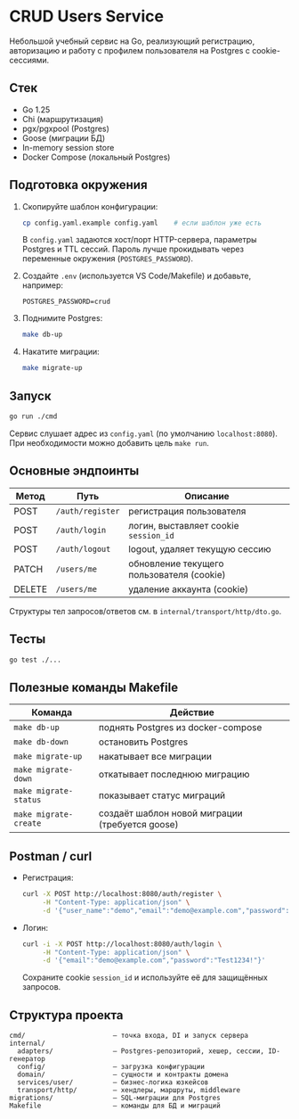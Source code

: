 # CRUD Users Service

Небольшой учебный сервис на Go, реализующий регистрацию, авторизацию и работу с профилем пользователя на Postgres с cookie-сессиями.

## Стек

- Go 1.25
- Chi (маршрутизация)
- pgx/pgxpool (Postgres)
- Goose (миграции БД)
- In-memory session store
- Docker Compose (локальный Postgres)

## Подготовка окружения

1. Скопируйте шаблон конфигурации:
   ```bash
   cp config.yaml.example config.yaml    # если шаблон уже есть
   ```
   В `config.yaml` задаются хост/порт HTTP-сервера, параметры Postgres и TTL сессий. Пароль лучше прокидывать через переменные окружения (`POSTGRES_PASSWORD`).

2. Создайте `.env` (используется VS Code/Makefile) и добавьте, например:
   ```
   POSTGRES_PASSWORD=crud
   ```

3. Поднимите Postgres:
   ```bash
   make db-up
   ```

4. Накатите миграции:
   ```bash
   make migrate-up
   ```

## Запуск

```bash
go run ./cmd
```

Сервис слушает адрес из `config.yaml` (по умолчанию `localhost:8080`). При необходимости можно добавить цель `make run`.

## Основные эндпоинты

| Метод | Путь             | Описание                                    |
|-------|------------------|---------------------------------------------|
| POST  | `/auth/register` | регистрация пользователя                    |
| POST  | `/auth/login`    | логин, выставляет cookie `session_id`       |
| POST  | `/auth/logout`   | logout, удаляет текущую сессию              |
| PATCH | `/users/me`      | обновление текущего пользователя (cookie)   |
| DELETE| `/users/me`      | удаление аккаунта (cookie)                  |

Структуры тел запросов/ответов см. в `internal/transport/http/dto.go`.

## Тесты

```bash
go test ./...
```

## Полезные команды Makefile

| Команда              | Действие                                      |
|----------------------|-----------------------------------------------|
| `make db-up`         | поднять Postgres из docker-compose            |
| `make db-down`       | остановить Postgres                           |
| `make migrate-up`    | накатывает все миграции                       |
| `make migrate-down`  | откатывает последнюю миграцию                 |
| `make migrate-status`| показывает статус миграций                    |
| `make migrate-create`| создаёт шаблон новой миграции (требуется goose) |

## Postman / curl

- Регистрация:
  ```bash
  curl -X POST http://localhost:8080/auth/register \
       -H "Content-Type: application/json" \
       -d '{"user_name":"demo","email":"demo@example.com","password":"Test1234!"}'
  ```

- Логин:
  ```bash
  curl -i -X POST http://localhost:8080/auth/login \
       -H "Content-Type: application/json" \
       -d '{"email":"demo@example.com","password":"Test1234!"}'
  ```

  Сохраните cookie `session_id` и используйте её для защищённых запросов.

## Структура проекта

```
cmd/                      – точка входа, DI и запуск сервера
internal/
  adapters/               – Postgres-репозиторий, хешер, сессии, ID-генератор
  config/                 – загрузка конфигурации
  domain/                 – сущности и контракты домена
  services/user/          – бизнес-логика юзкейсов
  transport/http/         – хендлеры, маршруты, middleware
migrations/               – SQL-миграции для Postgres
Makefile                  – команды для БД и миграций
```
